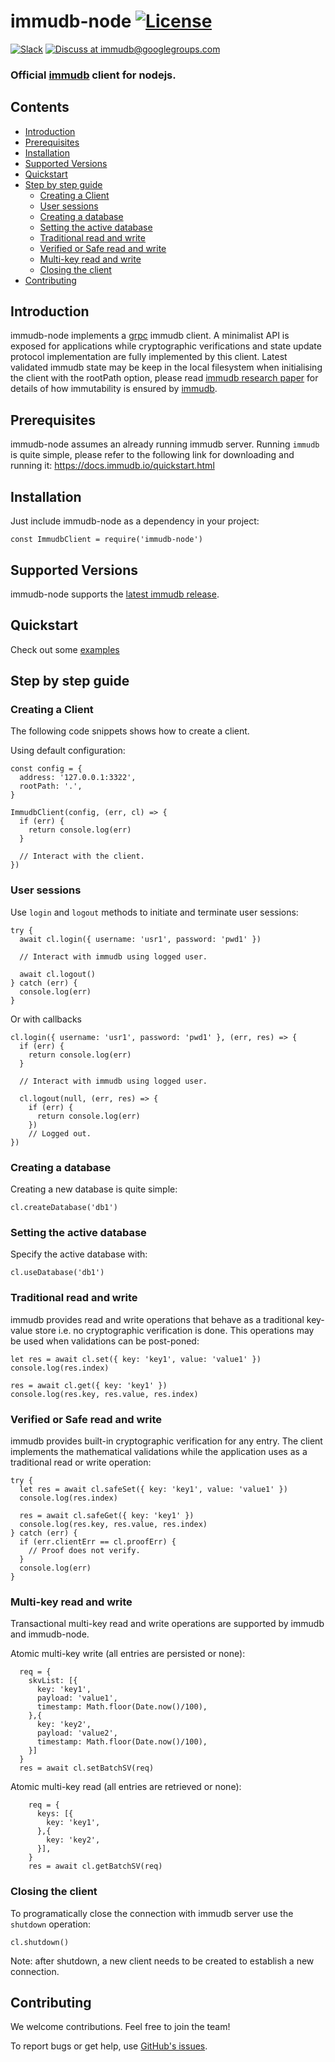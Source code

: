 # immudb-node [![License](https://img.shields.io/github/license/codenotary/immudb-node)](LICENSE)

[![Slack](https://img.shields.io/badge/join%20slack-%23immutability-brightgreen.svg)](https://slack.vchain.us/) [![Discuss at immudb@googlegroups.com](https://img.shields.io/badge/discuss-immudb%40googlegroups.com-blue.svg)](https://groups.google.com/group/immudb)

### Official [immudb] client for nodejs.

[immudb]: https://immudb.io/


## Contents

- [Introduction](#introduction)
- [Prerequisites](#prerequisites)
- [Installation](#installation)
- [Supported Versions](#supported-versions)
- [Quickstart](#quickstart)
- [Step by step guide](#step-by-step-guide)
  * [Creating a Client](#creating-a-client)
  * [User sessions](#user-sessions)
  * [Creating a database](#creating-a-database)
  * [Setting the active database](#setting-the-active-database)
  * [Traditional read and write](#traditional-read-and-write)
  * [Verified or Safe read and write](#verified-or-safe-read-and-write)
  * [Multi-key read and write](#multi-key-read-and-write)
  * [Closing the client](#creating-a-database)
- [Contributing](#contributing)

## Introduction

immudb-node implements a [grpc] immudb client. A minimalist API is exposed for applications while cryptographic verifications and state update protocol implementation are fully implemented by this client.  Latest validated immudb state may be keep in the local filesystem when initialising the client with the rootPath option, please read [immudb research paper] for details of how immutability is ensured by [immudb].

[grpc]: https://grpc.io/
[immudb research paper]: https://immudb.io/
[immudb]: https://immudb.io/

## Prerequisites

immudb-node assumes an already running immudb server. Running `immudb` is quite simple, please refer to the
following link for downloading and running it: https://docs.immudb.io/quickstart.html

## Installation

Just include immudb-node as a dependency in your project:
```
const ImmudbClient = require('immudb-node')
```

## Supported Versions

immudb-node supports the [latest immudb release].

[latest immudb release]: https://github.com/codenotary/immudb/releases/tag/v0.8.0

## Quickstart

Check out some [examples]

[examples]: https://github.com/codenotary/immudb-node/tree/master/examples/

## Step by step guide

### Creating a Client

The following code snippets shows how to create a client.

Using default configuration:
```
const config = {
  address: '127.0.0.1:3322',
  rootPath: '.',
}

ImmudbClient(config, (err, cl) => {
  if (err) {
    return console.log(err)
  }

  // Interact with the client.
})
```

### User sessions

Use `login` and `logout` methods to initiate and terminate user sessions:

```
try {
  await cl.login({ username: 'usr1', password: 'pwd1' })

  // Interact with immudb using logged user.

  await cl.logout()
} catch (err) {
  console.log(err)
}
```

Or with callbacks
```
cl.login({ username: 'usr1', password: 'pwd1' }, (err, res) => {
  if (err) {
    return console.log(err)
  }

  // Interact with immudb using logged user.

  cl.logout(null, (err, res) => {
    if (err) {
      return console.log(err)
    })
    // Logged out.
})
```

### Creating a database

Creating a new database is quite simple:

```
cl.createDatabase('db1')
```

### Setting the active database

Specify the active database with:

```
cl.useDatabase('db1')
```

### Traditional read and write

immudb provides read and write operations that behave as a traditional
key-value store i.e. no cryptographic verification is done. This operations
may be used when validations can be post-poned:

```
let res = await cl.set({ key: 'key1', value: 'value1' })
console.log(res.index)

res = await cl.get({ key: 'key1' })
console.log(res.key, res.value, res.index)
```

### Verified or Safe read and write

immudb provides built-in cryptographic verification for any entry. The client
implements the mathematical validations while the application uses as a traditional
read or write operation:

```
try {
  let res = await cl.safeSet({ key: 'key1', value: 'value1' })
  console.log(res.index)

  res = await cl.safeGet({ key: 'key1' })
  console.log(res.key, res.value, res.index)
} catch (err) {
  if (err.clientErr == cl.proofErr) {
    // Proof does not verify.
  }
  console.log(err)
}
```

### Multi-key read and write

Transactional multi-key read and write operations are supported by immudb and immudb-node.

Atomic multi-key write (all entries are persisted or none):

```
  req = {
    skvList: [{
      key: 'key1',
      payload: 'value1',
      timestamp: Math.floor(Date.now()/100),
    },{
      key: 'key2',
      payload: 'value2',
      timestamp: Math.floor(Date.now()/100),
    }]
  }
  res = await cl.setBatchSV(req)
```

Atomic multi-key read (all entries are retrieved or none):
```
    req = {
      keys: [{
        key: 'key1',
      },{
        key: 'key2',
      }],
    }
    res = await cl.getBatchSV(req)
```

### Closing the client

To programatically close the connection with immudb server use the `shutdown` operation:
 
 ```
 cl.shutdown()
 ```

Note: after shutdown, a new client needs to be created to establish a new connection.

## Contributing

We welcome contributions. Feel free to join the team!

To report bugs or get help, use [GitHub's issues].

[GitHub's issues]: https://github.com/codenotary/immudb-node/issues

